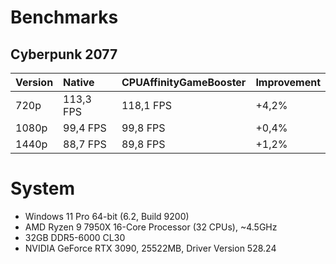 # Benchmarks
## Cyberpunk 2077
| Version | Native    | CPUAffinityGameBooster | Improvement |
| ------- | :-------  | :--------------------- | :---------- |
| 720p    | 113,3 FPS | 118,1 FPS              | +4,2%       |
| 1080p   | 99,4 FPS  | 99,8 FPS               | +0,4%       |
| 1440p   | 88,7 FPS  | 89,8 FPS               | +1,2%       |

# System
- Windows 11 Pro 64-bit (6.2, Build 9200)
- AMD Ryzen 9 7950X 16-Core Processor (32 CPUs), ~4.5GHz
- 32GB DDR5-6000 CL30
- NVIDIA GeForce RTX 3090, 25522MB, Driver Version 528.24
